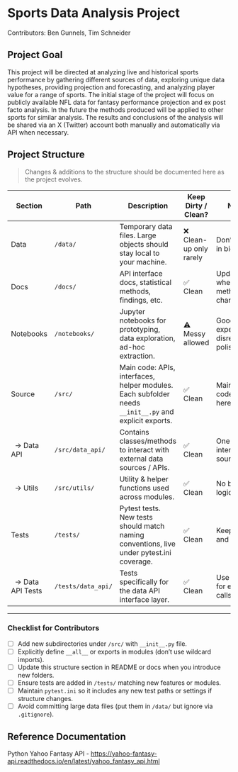 # Sports Data Analysis Project

Contributors: Ben Gunnels, Tim Schneider

## Project Goal

This project will be directed at analyzing live and historical sports performance by gathering different sources of data, exploring unique data hypotheses, providing projection and forecasting, and analyzing player value for a range of sports. The initial stage of the project will focus on publicly available NFL data for fantasy performance projection and ex post facto analysis. In the future the methods produced will be applied to other sports for similar analysis. The results and conclusions of the analysis will be shared via an X (Twitter) account both manually and automatically via API when necessary. 

## Project Structure

> Changes & additions to the structure should be documented here as the project evolves.

| Section        | Path              | Description                                                                                                                                       | Keep Dirty / Clean? | Notes                                 |
|----------------|-------------------|---------------------------------------------------------------------------------------------------------------------------------------------------|----------------------|-----------------------------------------|
| Data           | `/data/`          | Temporary data files. Large objects should stay local to your machine.                                                                            | ❌ Clean-up only rarely | Don’t check in big blobs.              |
| Docs           | `/docs/`          | API interface docs, statistical methods, findings, etc.                                                                                          | ✅ Clean             | Update when methods change.            |
| Notebooks      | `/notebooks/`     | Jupyter notebooks for prototyping, data exploration, ad-hoc extraction.                                                                           | ⚠️ Messy allowed     | Good for experiments; disregard polish. |
| Source         | `/src/`           | Main code: APIs, interfaces, helper modules. Each subfolder needs `__init__.py` and explicit exports.                                           | ✅ Clean             | Maintain code quality here.            |
| &nbsp; → Data API | `/src/data_api/` | Contains classes/methods to interact with external data sources / APIs.                                                                          | ✅ Clean             | One interface per source.              |
| &nbsp; → Utils    | `/src/utils/`     | Utility & helper functions used across modules.                                                                                                 | ✅ Clean             | No business logic here.                |
| Tests          | `/tests/`         | Pytest tests. New tests should match naming conventions, live under pytest.ini coverage.                                                           | ✅ Clean             | Keep fast and reliable.                |
| &nbsp; → Data API Tests | `/tests/data_api/` | Tests specifically for the data API interface layer.                                                                                          | ✅ Clean             | Use mocks for external calls.           |

---

### Checklist for Contributors

- [ ] Add new subdirectories under `/src/` with `__init__.py` file.  
- [ ] Explicitly define `__all__` or exports in modules (don’t use wildcard imports).  
- [ ] Update this structure section in README or docs when you introduce new folders.  
- [ ] Ensure tests are added in `/tests/` matching new features or modules.  
- [ ] Maintain `pytest.ini` so it includes any new test paths or settings if structure changes.  
- [ ] Avoid committing large data files (put them in `/data/` but ignore via `.gitignore`).  

## Reference Documentation
Python Yahoo Fantasy API - https://yahoo-fantasy-api.readthedocs.io/en/latest/yahoo_fantasy_api.html